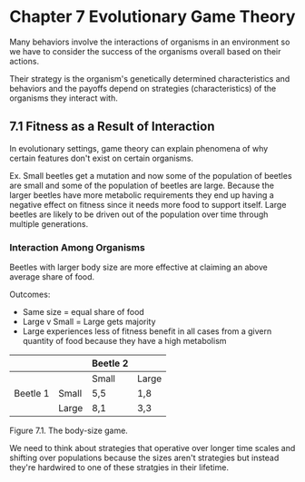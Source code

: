 # Chapter 7 Evolutionary Game Theory
Many behaviors involve the interactions of organisms in an environment so we have to consider the success of the organisms overall based on their actions. 

Their strategy is the organism's genetically determined characteristics and behaviors and the payoffs depend on strategies (characteristics) of the organisms they interact with.

## 7.1 Fitness as a Result of Interaction
In evolutionary settings, game theory can explain phenomena of why certain features don't exist on certain organisms. 

Ex. Small beetles get a mutation and now some of the population of beetles are small and some of the population of beetles are large. Because the larger beetles have more metabolic requirements they end up having a negative effect on fitness since it needs more food to support itself. Large beetles are likely to be driven out of the population over time through multiple generations. 

### Interaction Among Organisms
Beetles with larger body size are more effective at claiming an above average share of food.

Outcomes:
- Same size = equal share of food
- Large v Small = Large gets majority
- Large experiences less of fitness benefit in all cases from a givern quantity of food because they have a high metabolism

|          |       | Beetle 2 |       |
|----------|-------|----------|-------|
|          |       | Small    | Large |
| Beetle 1 | Small | 5,5      | 1,8   |
|          | Large | 8,1      | 3,3   |

Figure 7.1. The body-size game. 

We need to think about strategies that operative over longer time scales and shifting over populations because the sizes aren't strategies but instead they're hardwired to one of these stratgies in their lifetime. 